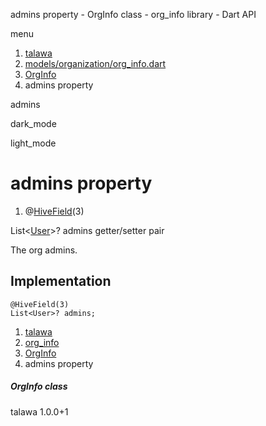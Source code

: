 




admins property - OrgInfo class - org\_info library - Dart API







menu

1. [talawa](../../index.html)
2. [models/organization/org\_info.dart](../../models_organization_org_info/models_organization_org_info-library.html)
3. [OrgInfo](../../models_organization_org_info/OrgInfo-class.html)
4. admins property

admins


dark\_mode

light\_mode




# admins property


1. @[HiveField](https://pub.dev/documentation/hive/2.2.3/hive/HiveField-class.html)(3)

List<[User](../../models_user_user_info/User-class.html)>?
admins
getter/setter pair

The org admins.


## Implementation

```
@HiveField(3)
List<User>? admins;
```

 


1. [talawa](../../index.html)
2. [org\_info](../../models_organization_org_info/models_organization_org_info-library.html)
3. [OrgInfo](../../models_organization_org_info/OrgInfo-class.html)
4. admins property

##### OrgInfo class





talawa
1.0.0+1






